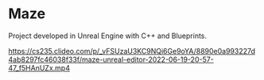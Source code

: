 # Maze
Project developed in Unreal Engine with C++ and Blueprints.


https://cs235.clideo.com/p/_vFSUzaU3KC9NQi6Ge9oYA/8890e0a993227d4ab8297fc46038f33f/maze-unreal-editor-2022-06-19-20-57-47_f5HAnUZx.mp4

